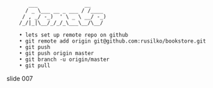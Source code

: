            ___               __
          / _ \___ __ _ ___ / /____
         / , _/ -_)  ' \ _ \ __/ -_)
        /_/|_|\__/_/_/_\___\__/\__/

        • lets set up remote repo on github
        • git remote add origin git@github.com:rusilko/bookstore.git
        • git push
        • git push origin master
        • git branch -u origin/master
        • git pull

















































































slide 007
